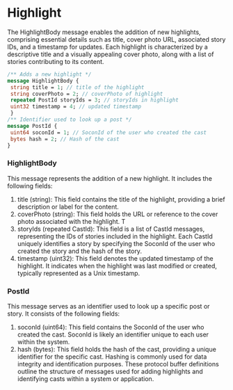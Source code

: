 # Highlight

The HighlightBody message enables the addition of new highlights, comprising essential details such as title, cover photo URL, associated story IDs, and a timestamp for updates. Each highlight is characterized by a descriptive title and a visually appealing cover photo, along with a list of stories contributing to its content.

```protobuf
/** Adds a new highlight */
message HighlightBody {
 string title = 1; // title of the highlight
 string coverPhoto = 2; // coverPhoto of highlight
 repeated PostId storyIds = 3; // storyIds in highlight
 uint32 timestamp = 4; // updated timestamp
 }
/** Identifier used to look up a post */
message PostId {
 uint64 soconId = 1; // SoconId of the user who created the cast
 bytes hash = 2; // Hash of the cast
}
```
### HighlightBody
This message represents the addition of a new highlight. It includes the following fields:

1. title (string): This field contains the title of the highlight, providing a brief description or label for the content.
2. coverPhoto (string): This field holds the URL or reference to the cover photo associated with the highlight. T
3. storyIds (repeated CastId): This field is a list of CastId messages, representing the IDs of stories included in the highlight. Each CastId uniquely identifies a story by specifying the SoconId of the user who created the story and the hash of the story.
4. timestamp (uint32): This field denotes the updated timestamp of the highlight. It indicates when the highlight was last modified or created, typically represented as a Unix timestamp.

### PostId 
This message serves as an identifier used to look up a specific post or story. It consists of the following fields:
1. soconId (uint64): This field contains the SoconId of the user who created the cast. SoconId is likely an identifier unique to each user within the system.
2. hash (bytes): This field holds the hash of the cast, providing a unique identifier for the specific cast. Hashing is commonly used for data integrity and identification purposes.
These protocol buffer definitions outline the structure of messages used for adding highlights and identifying casts within a system or application.

<!-- <Add Code Snippet > -->